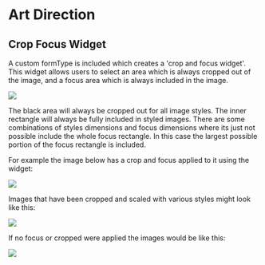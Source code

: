 # Art Direction

## Crop Focus Widget

A custom formType is included which creates a 'crop and focus widget'. This widget allows users to select an area which is always cropped out of the image, and a focus area which is always included in the image.

<img src="../images/cropfocuswidget.jpg" />

The black area will always be cropped out for all image styles. The inner rectangle will always be fully included in styled images. 
There are some combinations of styles dimensions and focus dimensions where its just not possible include the whole focus rectangle. 
In this case the largest possible portion of the focus rectangle is included.

For example the image below has a crop and focus applied to it using the widget:

<img src="../images/gougou-widget.jpg" />

Images that have been cropped and scaled with various styles might look like this:

<img src="../images/gougou-focus-cropped.jpg" />

If no focus or cropped were applied the images would be like this:

<img src="../images/gougou-nocrop-focus.jpg" />